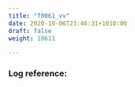 ```yaml
---
title: "f0061_vv"
date: 2020-10-06T23:46:31+1010:00
draft: false
weight: 10611

---
```


### Log reference: <no value>

```
